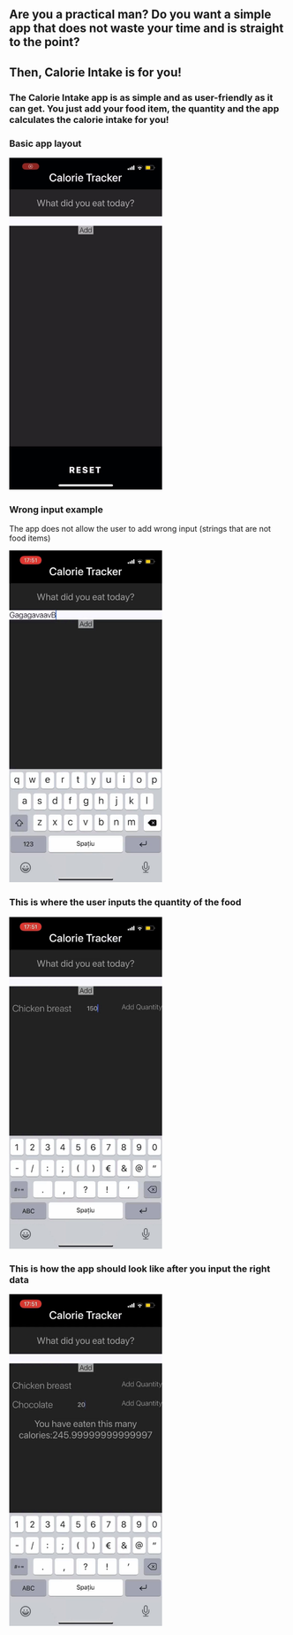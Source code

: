 ## Are you a practical man? Do you want a simple app that does not waste your time and is straight to the point?

## Then, Calorie Intake is for you!

### The Calorie Intake app is as simple and as user-friendly as it can get. You just add your food item, the quantity and the app calculates the calorie intake for you!

### Basic app layout

<img alt="App Layout" src="https://github.com/albu-alex/calorie-intake/blob/main/assets/basic-layout.jpg" height=600px width=auto />

### Wrong input example

The app does not allow the user to add wrong input (strings that are not food items)

<img alt="Wrong input example" src="https://github.com/albu-alex/calorie-intake/blob/main/assets/wrong-input-example.jpg" height=600px width=auto />

### This is where the user inputs the quantity of the food

<img alt="Where to add quantity" src="https://github.com/albu-alex/calorie-intake/blob/main/assets/where-to-add-quantity.jpg" height=600px width=auto />

### This is how the app should look like after you input the right data

<img alt="Calories calculated" src="https://github.com/albu-alex/calorie-intake/blob/main/assets/calories-calculated.jpg" height=600px width=auto />